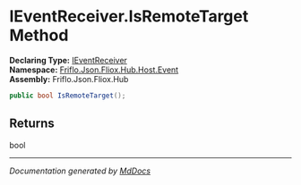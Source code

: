 ﻿<!--  
  <auto-generated>   
    The contents of this file were generated by a tool.  
    Changes to this file may be list if the file is regenerated  
  </auto-generated>   
-->

# IEventReceiver.IsRemoteTarget Method

**Declaring Type:** [IEventReceiver](../index.md)  
**Namespace:** [Friflo.Json.Fliox.Hub.Host.Event](../../index.md)  
**Assembly:** Friflo.Json.Fliox.Hub

```csharp
public bool IsRemoteTarget();
```

## Returns

bool

___

*Documentation generated by [MdDocs](https://github.com/ap0llo/mddocs)*
